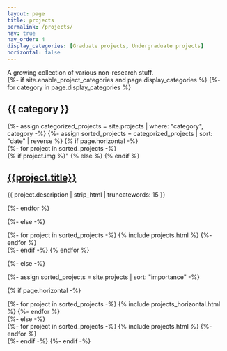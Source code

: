 ```yaml
---
layout: page
title: projects
permalink: /projects/
nav: true
nav_order: 4
display_categories: [Graduate projects, Undergraduate projects]
horizontal: false
---
```


<div class="justify-content-center">
    A growing collection of various non-research stuff.
<div class="justify-content-center">


<!-- pages/projects.md -->

<div class="projects">
{%- if site.enable_project_categories and page.display_categories %}
  <!-- Display categorized projects -->
  {%- for category in page.display_categories %}
  <h2 class="category">{{ category }}</h2>
  {%- assign categorized_projects = site.projects | where: "category", category -%}
  {%- assign sorted_projects = categorized_projects | sort: "date" | reverse %}
  <!-- Generate cards for each project -->
  {% if page.horizontal -%}
  
  <div class="container">
  {%- for project in sorted_projects -%}
    <article class="project">
      {% if project.img %}"
           <a class="project-thumbnail" style="background-image: src="{{ project.img | relative_url }} href="{{project.url | prepend: site.baseurl}}"></a>
      {% else %}
      {% endif %}
      <div class="project-content">
        <h2 class="project-title"><a href="{{project.url | prepend: site.baseurl}}">{{project.title}}</a></h2>
        <p>{{ project.description | strip_html | truncatewords: 15 }}</p>
        <!-- <span class="project-date">{{project.date | date: '%Y, %b %d'}}&nbsp;&nbsp;&nbsp;—&nbsp;</span> -->
        <!-- <span class="project-words">{% capture words %}{{ project.content | number_of_words }}{% endcapture %}{% unless words contains "-" %}{{ words | plus: 250 | divided_by: 250 | append: " minute read" }}{% endunless %}</span> -->
      </div>
    </article>
  {%- endfor %}
  </div>

  {%- else -%}
  <div class="grid">
    {%- for project in sorted_projects -%}
      {% include projects.html %}
    {%- endfor %}
  </div>
  {%- endif -%}
  {% endfor %}

{%- else -%}
<!-- Display projects without categories -->
  {%- assign sorted_projects = site.projects | sort: "importance" -%}
  <!-- Generate cards for each project -->
  {% if page.horizontal -%}
  <div class="container">
    <div class="row row-cols-1">
    {%- for project in sorted_projects -%}
      {% include projects_horizontal.html %}
    {%- endfor %}
    </div>
  </div>
  {%- else -%}
  <div class="grid">
    {%- for project in sorted_projects -%}
      {% include projects.html %}
    {%- endfor %}
  </div>
  {%- endif -%}
{%- endif -%}
</div>